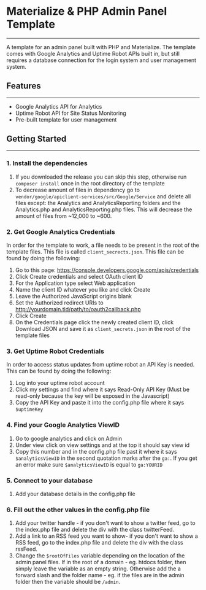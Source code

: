 # Materialize & PHP Admin Panel Template
---
A template for an admin panel built with PHP and Materialize. The template comes with Google Analytics and Uptime Robot APIs built in, but still requires a database connection for the login system and user management system.

## Features
---
- Google Analytics API for Analytics
- Uptime Robot API for Site Status Monitoring
- Pre-built template for user management

## Getting Started
---
### 1. Install the dependencies
1. If you downloaded the release you can skip this step, otherwise run `composer install` once in the root directory of the template
2. To decrease amount of files in dependency go to `vendor/google/apiclient-services/src/Google/Service` and delete all files except: the Analytics and AnalyticsReporting folders and the Analytics.php and AnalyticsReporting.php files. This will decrease the amount of files from ~12,000 to ~600.

### 2. Get Google Analytics Credentials
In order for the template to work, a file needs to be present in the root of the template files. This file is called `client_secrects.json`. This file can be found by doing the following:
1. Go to this page: https://console.developers.google.com/apis/credentials
2. Click Create credentials and select OAuth client ID
3. For the Application type select Web application
4. Name the client ID whatever you like and click Create
5. Leave the Authorized JavaScript origins blank
6. Set the Authorized redirect URIs to http://yourdomain.tld/path/to/oauth2callback.php
7. Click Create
8. On the Credentials page click the newly created client ID, click Download JSON and save it as `client_secrets.json` in the root of the template files

### 3. Get Uptime Robot Credentials
In order to access status updates from uptime robot an API Key is needed. This can be found by doing the following:
1. Log into your uptime robot account
2. Click my settings and find where it says Read-Only API Key (Must be read-only because the key will be exposed in the Javascript)
3. Copy the API Key and paste it into the config.php file where it says `$uptimeKey`

### 4. Find your Google Analytics ViewID
1. Go to google analytics and click on Admin
2. Under view click on view settings and at the top it should say view id
3. Copy this number and in the config.php file past it where it says `$analyticsViewID` in the second quotation marks after the `ga:`. If you get an error make sure `$analyticsViewID` is equal to `ga:YOURID`

### 5. Connect to your database
1. Add your database details in the config.php file

### 6. Fill out the other values in the config.php file
1. Add your twitter handle - if you don't want to show a twitter feed, go to the index.php file and delete the div with the class twitterFeed.
2. Add a link to an RSS feed you want to show- if you don't want to show a RSS feed, go to the index.php file and delete the div with the class rssFeed.
3. Change the `$rootOfFiles` variable depending on the location of the admin panel files. If in the root of a domain - eg. htdocs folder, then simply leave the variable as an empty string. Otherwise add the a forward slash and the folder name - eg. if the files are in the admin folder then the variable should be `/admin`.
